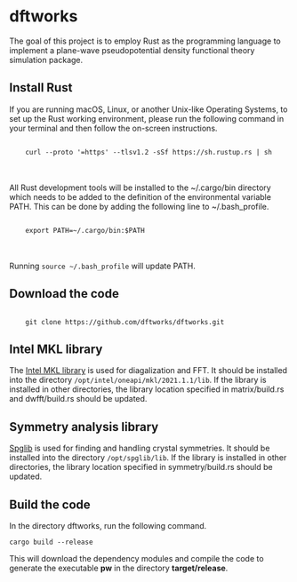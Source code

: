 # dftworks

The goal of this project is to employ Rust as the programming language to implement a plane-wave pseudopotential density functional theory simulation package.

## Install Rust
If you are running macOS, Linux, or another Unix-like Operating Systems, to set up the Rust working environment, please run the following command in your terminal and then follow the on-screen instructions.

<code>
    curl --proto '=https' --tlsv1.2 -sSf https://sh.rustup.rs | sh
</code><br/>
<br/>

All Rust development tools will be installed to the ~/.cargo/bin directory which needs to be added to the definition of the environmental variable PATH. This can be done by adding the following line to ~/.bash_profile.

<code>
    export PATH=~/.cargo/bin:$PATH
</code>

<br/>
<br/>

Running <code>source ~/.bash_profile</code> will update PATH.

## Download the code

<code>
    git clone https://github.com/dftworks/dftworks.git
</code>

## Intel MKL library

The [Intel MKL library](https://www.intel.com/content/www/us/en/develop/documentation/get-started-with-mkl-for-dpcpp/top.html) is used for diagalization and FFT. It should be installed into the directory <code>/opt/intel/oneapi/mkl/2021.1.1/lib</code>. If the library is installed in other directories, the library location specified in matrix/build.rs and dwfft/build.rs should be updated.

## Symmetry analysis library

[Spglib](http://spglib.github.io/spglib/
) is used for finding and handling crystal symmetries. It should be installed into the directory <code>/opt/spglib/lib</code>. If the library is installed in other directories, the library location specified in symmetry/build.rs should be updated.

## Build the code

In the directory dftworks, run the following command.

<code>cargo build --release</code>

This will download the dependency modules and compile the code to generate the executable **pw** in the directory **target/release**.
